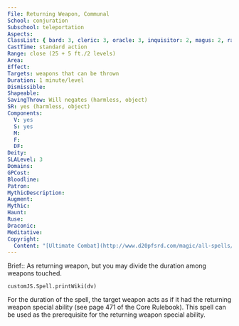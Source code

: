 ```yaml
---
File: Returning Weapon, Communal
School: conjuration
Subschool: teleportation
Aspects: 
ClassList: { bard: 3, cleric: 3, oracle: 3, inquisitor: 2, magus: 2, ranger: 2, sorcerer: 3, wizard: 3, witch: 3, occultist: 2, psychic: 3 }
CastTime: standard action
Range: close (25 + 5 ft./2 levels)
Area: 
Effect: 
Targets: weapons that can be thrown
Duration: 1 minute/level
Dismissible: 
Shapeable: 
SavingThrow: Will negates (harmless, object)
SR: yes (harmless, object)
Components:
  V: yes
  S: yes
  M: 
  F: 
  DF: 
Deity: 
SLALevel: 3
Domains: 
GPCost: 
Bloodline: 
Patron: 
MythicDescription: 
Augment: 
Mythic: 
Haunt: 
Ruse: 
Draconic: 
Meditative: 
Copyright:
  Content: "[Ultimate Combat](http://www.d20pfsrd.com/magic/all-spells/r/returning-weapon#TOC-Returning-Weapon-Communal)"
---
```

Brief:: As returning weapon, but you may divide the duration among weapons touched.

```dataviewjs
customJS.Spell.printWiki(dv)
```

For the duration of the spell, the target weapon acts as if it had the returning weapon special ability (see page 471 of the Core Rulebook).  This spell can be used as the prerequisite for the returning weapon special ability.
